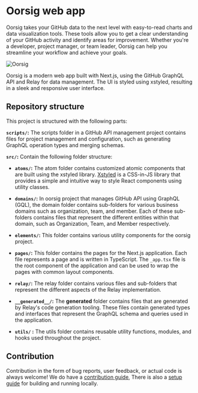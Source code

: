 # Oorsig web app

Oorsig takes your GitHub data to the next level with easy-to-read charts and data visualization tools.
These tools allow you to get a clear understanding of your GitHub activity and identify areas for improvement. Whether you're a developer, project manager, or team leader, Oorsig can help you streamline your workflow and achieve your goals.

![Oorsig](https://user-images.githubusercontent.com/42426067/227998739-7d8e8b1e-9784-4c8c-a156-ab87c44cc2af.png)

Oorsig is a modern web app built with Next.js, using the GitHub GraphQL API and Relay for data management. The UI is styled using xstyled, resulting in a sleek and responsive user interface.

## Repository structure

This project is structured with the following parts:

**`scripts/`:** The scripts folder in a GitHub API management project contains files for project management and configuration, such as generating GraphQL operation types and merging schemas.

**`src/`:** Contain the following folder structure:

- **`atoms/`:** The atom folder contains customized atomic components that are built using the xstyled library. [Xstyled](https://xstyled.dev/docs/utility-props/) is a CSS-in-JS library that provides a simple and intuitive way to style React components using utility classes.

- **`domains/`:** In oorsig project that manages GitHub API using GraphQL (GQL), the domain folder contains sub-folders for various business domains such as organization, team, and member. Each of these sub-folders contains files that represent the different entities within that domain, such as Organization, Team, and Member respectively.

- **`elements/`:** This folder contains various utility components for the oorsig project.

- **`pages/`:** This folder contains the pages for the Next.js application. Each file represents a page and is written in TypeScript. The `_app.tsx` file is the root component of the application and can be used to wrap the pages with common layout components.

- **`relay/`:** The relay folder contains various files and sub-folders that represent the different aspects of the Relay implementation.

- **`__generated__/`:** The **generated** folder contains files that are generated by Relay's code generation tooling. These files contain generated types and interfaces that represent the GraphQL schema and queries used in the application.

- **`utils/` :** The utils folder contains reusable utility functions, modules, and hooks used throughout the project.

## Contribution

Contribution in the form of bug reports, user feedback, or actual code is always welcome! We do have a [contribution guide](https://github.com/GitStartHQ/client-gitstart-oorSig/blob/main/CONTRIBUTING.md), There is also a [setup guide](https://github.com/GitStartHQ/client-gitstart-oorSig/blob/main/CONTRIBUTING.md#setting-up-the-project) for building and running locally.
